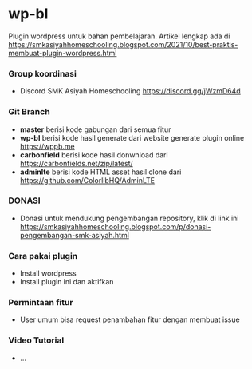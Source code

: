 # wp-bl
Plugin wordpress untuk bahan pembelajaran. Artikel lengkap ada di https://smkasiyahhomeschooling.blogspot.com/2021/10/best-praktis-membuat-plugin-wordpress.html

### Group koordinasi
- Discord SMK Asiyah Homeschooling https://discord.gg/jWzmD64d

### Git Branch
- **master** berisi kode gabungan dari semua fitur
- **wp-bl** berisi kode hasil generate dari website generate plugin online https://wppb.me
- **carbonfield** berisi kode hasil donwnload dari https://carbonfields.net/zip/latest/
- **adminlte** berisi kode HTML asset hasil clone dari https://github.com/ColorlibHQ/AdminLTE

### DONASI
- Donasi untuk mendukung pengembangan repository, klik di link ini https://smkasiyahhomeschooling.blogspot.com/p/donasi-pengembangan-smk-asiyah.html

### Cara pakai plugin
- Install wordpress
- Install plugin ini dan aktifkan

### Permintaan fitur
- User umum bisa request penambahan fitur dengan membuat issue

### Video Tutorial 
- ...